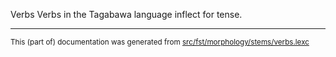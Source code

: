 Verbs
Verbs in the Tagabawa language inflect for tense.

* * *

<small>This (part of) documentation was generated from [src/fst/morphology/stems/verbs.lexc](https://github.com/giellalt/lang-bgs/blob/main/src/fst/morphology/stems/verbs.lexc)</small>
